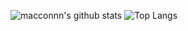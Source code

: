 ![macconnn's github stats](https://github-readme-stats.vercel.app/api?username=macconnn)
![Top Langs](https://github-readme-stats.vercel.app/api/top-langs/?username=macconnn)


<!--
**macconnn/macconnn** is a ✨ _special_ ✨ repository because its `README.md` (this file) appears on your GitHub profile.

Here are some ideas to get you started:

- 🔭 I’m currently working on ...
- 🌱 I’m currently learning ...
- 👯 I’m looking to collaborate on ...
- 🤔 I’m looking for help with ...
- 💬 Ask me about ...
- 📫 How to reach me: ...
- 😄 Pronouns: ...
- ⚡ Fun fact: ...
-->
